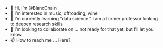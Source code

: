 - 👋 Hi, I’m @BlancChain
- 👀 I’m interested in music, offroading, wine
- 🌱 I’m currently learning "data science." I am a former professor looking to deepen research skills
- 💞️ I’m looking to collaborate on ... not ready for that yet, but I'll let you know.
- 📫 How to reach me ... Here?

<!---
BlancChain/BlancChain is a ✨ special ✨ repository because its `README.md` (this file) appears on your GitHub profile.
You can click the Preview link to take a look at your changes.
--->
